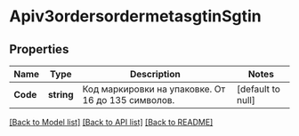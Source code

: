# Apiv3ordersordermetasgtinSgtin

## Properties
Name | Type | Description | Notes
------------ | ------------- | ------------- | -------------
**Code** | **string** | Код маркировки на упаковке. От 16 до 135 символов. | [default to null]

[[Back to Model list]](../README.md#documentation-for-models) [[Back to API list]](../README.md#documentation-for-api-endpoints) [[Back to README]](../README.md)

